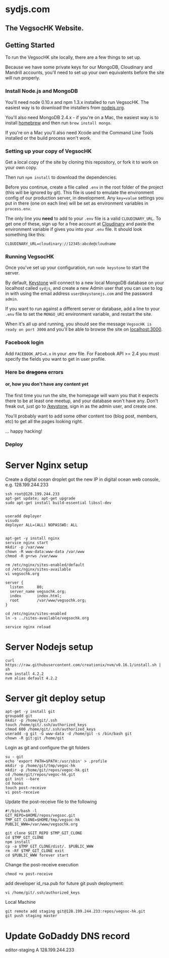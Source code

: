 # sydjs.com
## The VegsocHK Website.
## Getting Started
To run the VegsocHK site locally, there are a few things to set up.

Because we have some private keys for our MongoDB, Cloudinary and Mandrill accounts, you'll need to set up your own equivalents before the site will run properly.

### Install Node.js and MongoDB
You'll need node 0.10.x and npm 1.3.x installed to run VegsocHK. The easiest way is to download the installers from [nodejs.org](http://nodejs.org).

You'll also need MongoDB 2.4.x - if you're on a Mac, the easiest way is to install [homebrew](http://brew.sh) and then run `brew install mongo`.

If you're on a Mac you'll also need Xcode and the Command Line Tools installed or the build process won't work.

### Setting up your copy of VegsocHK
Get a local copy of the site by cloning this repository, or fork it to work on your own copy.

Then run `npm install` to download the dependencies.

Before you continue, create a file called `.env` in the root folder of the project (this will be ignored by git). This file is used to emulate the environment config of our production server, in development. Any `key=value` settings you put in there (one on each line) will be set as environment variables in `process.env`.

The only line you **need** to add to your `.env` file is a valid `CLOUDINARY_URL`. To get one of these, sign up for a free account at [Cloudinary](http://cloudinary.com) and paste the environment variable if gives you into your `.env` file. It should look something like this:

```
CLOUDINARY_URL=cloudinary://12345:abcde@cloudname
```

### Running VegsocHK
Once you've set up your configuration, run `node keystone` to start the server.

By default, [Keystone](http://keystonejs.com) will connect to a new local MongoDB database on your localhost called `sydjs`, and create a new Admin user that you can use to log in with using the email address `user@keystonejs.com` and the password `admin`.

If you want to run against a different server or database, add a line to your `.env` file to set the `MONGO_URI` environment variable, and restart the site.

When it's all up and running, you should see the message `VegsocHK is ready on port 3000` and you'll be able to browse the site on [localhost:3000](http://localhost:3000).

### Facebook login
Add `FACEBOOK_API=X.x` in your .env file. For Facebook API >= 2.4 you must specify the fields you want to get in user profile.

### Here be ~~dragons~~ errors
#### or, how you don't have any content yet
The first time you run the site, the homepage will warn you that it expects there to be at least one meetup, and your database won't have any. Don't freak out, just go to [/keystone](http://localhost:3000/keystone), sign in as the admin user, and create one.

You'll probably want to add some other content too (blog post, members, etc) to get all the pages looking right.

... happy hacking!

### Deploy
# Server Nginx setup
Create a digital ocean droplet got the new IP in digital ocean web console, e.g. 128.199.244.233

```
ssh root@128.199.244.233
apt-get update; apt-get upgrade
sudo apt-get install build-essential libssl-dev


useradd deployer
visudo
deployer ALL=(ALL) NOPASSWD: ALL


apt-get -y install nginx
service nginx start
mkdir -p /var/www
chown -R www-data:www-data /var/www
chmod -R g+rws /var/www

rm /etc/nginx/sites-enabled/default
cd /etc/nginx/sites-available
vi vegsochk.org

server {
  listen      80;
  server_name vegsochk.org;
  index       index.html;
  root        /var/www/vegsochk.org;
}

cd /etc/nginx/sites-enabled
ln -s ../sites-available/vegsochk.org

service nginx reload
```

# Server Nodejs setup

```
curl https://raw.githubusercontent.com/creationix/nvm/v0.16.1/install.sh | sh
nvm install 4.2.2
nvm alias default 4.2.2
```

# Server git deploy setup

```
apt-get -y install git
groupadd git
mkdir -p /home/git/.ssh
touch /home/git/.ssh/authorized_keys
chmod 600 /home/git/.ssh/authorized_keys
useradd -g git -G www-data -d /home/git -s /bin/bash git
chown -R git:git /home/git
```

Login as git and configure the git folders

```
su - git
echo 'export PATH=$PATH:/usr/sbin' > .profile
mkdir -p /home/git/tmp/vegoc-hk
mkdir -p /home/git/repos/vegoc-hk.git
cd /home/git/repos/vegoc-hk.git
git init --bare
cd hooks
touch post-receive
vi post-receive
```

Update the post-receive file to the following

```
#!/bin/bash -l
GIT_REPO=$HOME/repos/vegsoc.git
TMP_GIT_CLONE=$HOME/tmp/vegsoc-hk
PUBLIC_WWW=/var/www/vegsochk.org

git clone $GIT_REPO $TMP_GIT_CLONE
cd $TMP_GIT_CLONE
npm install
cp -a $TMP_GIT_CLONE/dist/. $PUBLIC_WWW
rm -Rf $TMP_GIT_CLONE exit
cd $PUBLIC_WWW forever start
```

Change the post-receive execution

```
chmod +x post-receive
```

add developer id_rsa.pub for future git push deployment:

```
vi /home/git/.ssh/authorized_keys
```

Local Machine

```
git remote add staging git@128.199.244.233:repos/vegsoc-hk.git
git push staging master
```

# Update GoDaddy DNS record
   editor-staging A 128.199.244.233
